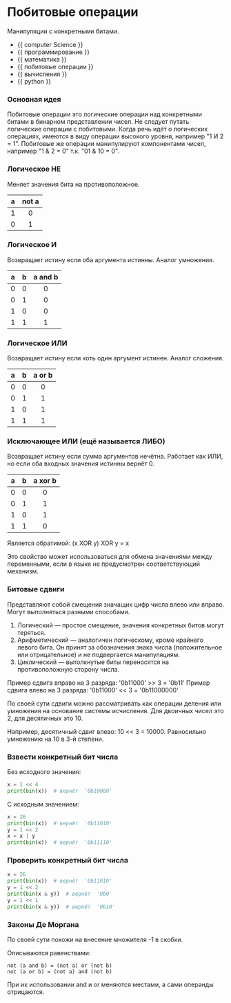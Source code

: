 # Побитовые операции

Манипуляции с конкретными битами.

- {{ computer Science }}
- {{ программирование }}
- {{ математика }}
- {{ побитовые операции }}
- {{ вычисления }}
- {{ python }}

### Основная идея

Побитовые операции это логические операции над конкретными битами в бинарном
представлении чисел. Не следует путать логические операции с побитовыми. Когда
речь идёт о логических операциях, имеются в виду операции высокого уровня,
например "1 И 2 = 1". Побитовые же операции манипулируют компонентами чисел,
например "1 & 2 = 0" т.к. "01 & 10 = 0".

### Логическое НЕ

Меняет значения бита на противоположное.

a   | not a
:---:|:---:
1    | 0
0    | 1

### Логическое И

Возвращает истину если оба аргумента истинны. Аналог умножения.

a   | b   | a and b
:---:|:---:|:---:
0    | 0   | 0
0    | 1   | 0
1    | 0   | 0
1    | 1   | 1

### Логическое ИЛИ

Возвращает истину если хоть один аргумент истинен. Аналог сложения.

a   | b   | a or b
:---:|:---:|:---:
0    | 0   | 0
0    | 1   | 1
1    | 0   | 1
1    | 1   | 1

### Исключающее ИЛИ (ещё называется ЛИБО)

Возвращает истину если сумма аргументов нечётна. Работает как ИЛИ, но если оба
входных значения истинны вернёт 0.

a   | b   | a xor b
:---:|:---:|:---:
0    | 0   | 0
0    | 1   | 1
1    | 0   | 1
1    | 1   | 0

Является обратимой:
(x XOR y) XOR y = x

Это свойство может использоваться для обмена значениями между переменными, если
в языке не предусмотрен соответствующий механизм.

### Битовые сдвиги

Представляют собой смещения значащих цифр числа влево или вправо. Могут
выполняться разными способами.

1. Логический — простое смещение, значения конкретных битов могут теряться.
1. Арифметический — аналогичен логическому, кроме крайнего левого бита. Он
   принят за обозначения знака числа (положительное или отрицательное) и не
   подвергается манипуляциям.
1. Циклический — вытолкнутые биты переносятся на противоположную сторону числа.

Пример сдвига вправо на 3 разряда: '0b11000' >> 3 = '0b11' Пример сдвига влево
на 3 разряда: '0b11000' << 3 = '0b11000000'

По своей сути сдвиги можно рассматривать как операции деления или умножения на
основание системы исчисления. Для двоичных чисел это 2, для десятичных это 10.

Например, десятичный сдвиг влево: 10 << 3 = 10000. Равносильно умножению на 10
в 3-й степени.

### Взвести конкретный бит числа

Без исходного значения:

```python
x = 1 << 4
print(bin(x))  # вернёт  '0b10000'
```

С исходным значением:

```python
x = 26
print(bin(x))  # вернёт  '0b11010'
y = 1 << 2
x = x | y
print(bin(x))  # вернёт  '0b11110'
```

### Проверить конкретный бит числа

```python
x = 26
print(bin(x))  # вернёт  '0b11010'
y = 1 << 2
print(bin(x & y))  # вернёт  '0b0'
y = 1 << 1
print(bin(x & y))  # вернёт  '0b10'
```

### Законы Де Моргана

По своей сути похожи на внесение множителя -1 в скобки.

Описываются равенствами:

```
not (a and b) = (not a) or (not b)
not (a or b) = (not a) and (not b)
```

При их использовании and и or меняются местами, а сами операнды отрицаются.
